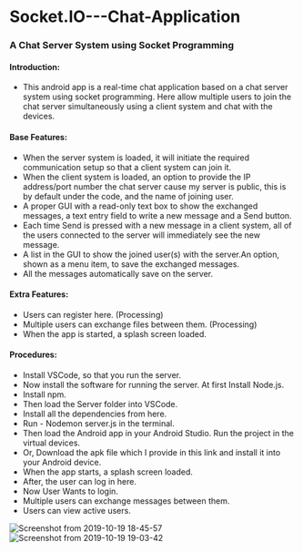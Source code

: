 # Socket.IO---Chat-Application
### A Chat Server System using Socket Programming


#### Introduction:
  - This android app is a real-time chat application based on a chat server system using socket programming. Here allow multiple users to join the chat server simultaneously using a client system and chat with the devices.
  
#### Base Features:
  - When the server system is loaded, it will initiate the required communication setup so that a client system can join it.
  - When the client system is loaded, an option to provide the IP address/port number  the chat server cause my server is public, this is by default under the code, and the name of joining user.
  - A proper GUI with a read-only text box to show the exchanged messages, a text entry field to write a new message and a Send button.
  - Each time Send is pressed with a new message in a client system, all of the users connected to the server will immediately see the new message.
  - A list in the GUI to show the joined user(s) with the server.An option, shown as a menu item, to save the exchanged messages.
  - All the messages automatically save on the server.
  
#### Extra Features:
  - Users can register here. (Processing)
  - Multiple users can exchange files between them. (Processing)
  - When the app is started, a splash screen loaded.

#### Procedures:
  - Install VSCode, so that you run the server.
  - Now install the software for running the server. At first Install Node.js.
  - Install npm.
  - Then load the Server folder into VSCode.
  - Install all the dependencies from here.
  - Run - Nodemon server.js in the terminal.
  - Then load the Android app in your Android Studio. Run the project in the virtual devices.
  - Or, Download the apk file which I provide in this link and install it into your Android device.
  - When the app starts, a splash screen loaded.
  - After, the user can log in here. 
  - Now User Wants to login.
  - Multiple users can exchange messages between them.
  - Users can view active users.
  
![Screenshot from 2019-10-19 18-45-57](https://user-images.githubusercontent.com/41442625/67145268-e6f54180-f2a1-11e9-8b61-80e494eb1dc3.png)
![Screenshot from 2019-10-19 19-03-42](https://user-images.githubusercontent.com/41442625/67145415-4142d200-f2a3-11e9-8e5d-1c98c0db46ca.png)
